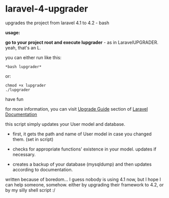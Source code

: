 laravel-4-upgrader
==================

upgrades the project from laravel 4.1 to 4.2 - bash

**usage:**

**go to your project root and execute lupgrader** - as in LaravelUPGRADER. yeah, that's an L. 

you can either run like this: 

    *bash lupgrader* 

or: 

    chmod +x lupgrader
    ./lupgrader

have fun

for more information, you can visit [Upgrade Guide](http://laravel.com/docs/4.2/upgrade) section of [Laravel Documentation](http://laravel.com/docs)

this script simply updates your User model and database. 

* first, it gets the path and name of User model in case you changed them. (set in script)

* checks for appropriate functions' existence in your model. updates if necessary. 

* creates a backup of your database (mysqldump) and then updates according to documentation. 

written because of boredom... I guess nobody is using 4.1 now, but I hope I can help someone, somehow. either by upgrading their framework to 4.2, or by my silly shell script :/
